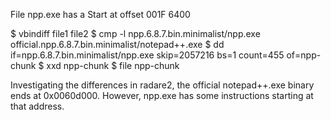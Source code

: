 File npp.exe has a Start at offset 001F 6400

$ vbindiff file1 file2
$ cmp -l npp.6.8.7.bin.minimalist/npp.exe official.npp.6.8.7.bin.minimalist/notepad++.exe 
$ dd if=npp.6.8.7.bin.minimalist/npp.exe skip=2057216 bs=1 count=455 of=npp-chunk
$ xxd npp-chunk 
$ file npp-chunk 

Investigating the differences in radare2, the official notepad++.exe binary ends at 0x0060d000. However, npp.exe has some instructions starting at that address.